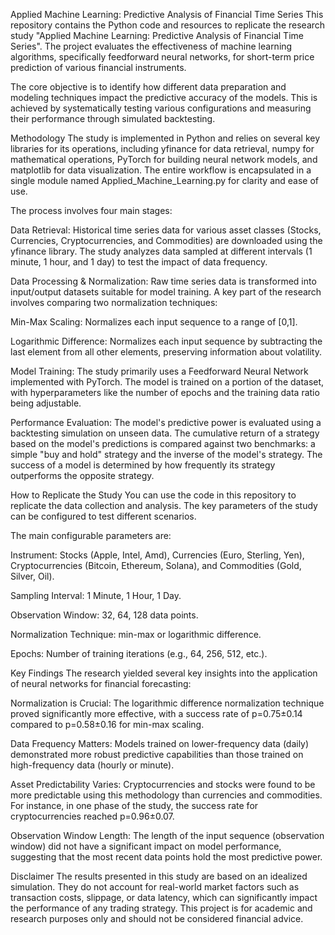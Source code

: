 Applied Machine Learning: Predictive Analysis of Financial Time Series
This repository contains the Python code and resources to replicate the research study "Applied Machine Learning: Predictive Analysis of Financial Time Series". The project evaluates the effectiveness of machine learning algorithms, specifically feedforward neural networks, for short-term price prediction of various financial instruments.



The core objective is to identify how different data preparation and modeling techniques impact the predictive accuracy of the models. This is achieved by systematically testing various configurations and measuring their performance through simulated backtesting.



Methodology
The study is implemented in Python and relies on several key libraries for its operations, including yfinance for data retrieval, numpy for mathematical operations, PyTorch for building neural network models, and matplotlib for data visualization. The entire workflow is encapsulated in a single module named Applied_Machine_Learning.py for clarity and ease of use.





The process involves four main stages:


Data Retrieval: Historical time series data for various asset classes (Stocks, Currencies, Cryptocurrencies, and Commodities) are downloaded using the yfinance library. The study analyzes data sampled at different intervals (1 minute, 1 hour, and 1 day) to test the impact of data frequency.




Data Processing & Normalization: Raw time series data is transformed into input/output datasets suitable for model training. A key part of the research involves comparing two normalization techniques:



Min-Max Scaling: Normalizes each input sequence to a range of [0,1].


Logarithmic Difference: Normalizes each input sequence by subtracting the last element from all other elements, preserving information about volatility.


Model Training: The study primarily uses a Feedforward Neural Network implemented with PyTorch. The model is trained on a portion of the dataset, with hyperparameters like the number of epochs and the training data ratio being adjustable.




Performance Evaluation: The model's predictive power is evaluated using a backtesting simulation on unseen data. The cumulative return of a strategy based on the model's predictions is compared against two benchmarks: a simple "buy and hold" strategy and the inverse of the model's strategy. The success of a model is determined by how frequently its strategy outperforms the opposite strategy.


How to Replicate the Study
You can use the code in this repository to replicate the data collection and analysis. The key parameters of the study can be configured to test different scenarios.

The main configurable parameters are:

Instrument: Stocks (Apple, Intel, Amd), Currencies (Euro, Sterling, Yen), Cryptocurrencies (Bitcoin, Ethereum, Solana), and Commodities (Gold, Silver, Oil).

Sampling Interval: 1 Minute, 1 Hour, 1 Day.

Observation Window: 32, 64, 128 data points.

Normalization Technique: min-max or logarithmic difference.

Epochs: Number of training iterations (e.g., 64, 256, 512, etc.).

Key Findings
The research yielded several key insights into the application of neural networks for financial forecasting:


Normalization is Crucial: The logarithmic difference normalization technique proved significantly more effective, with a success rate of p=0.75±0.14 compared to p=0.58±0.16 for min-max scaling.



Data Frequency Matters: Models trained on lower-frequency data (daily) demonstrated more robust predictive capabilities than those trained on high-frequency data (hourly or minute).



Asset Predictability Varies: Cryptocurrencies and stocks were found to be more predictable using this methodology than currencies and commodities. For instance, in one phase of the study, the success rate for cryptocurrencies reached p=0.96±0.07.




Observation Window Length: The length of the input sequence (observation window) did not have a significant impact on model performance, suggesting that the most recent data points hold the most predictive power.


Disclaimer
The results presented in this study are based on an idealized simulation. They do not account for real-world market factors such as transaction costs, slippage, or data latency, which can significantly impact the performance of any trading strategy. This project is for academic and research purposes only and should not be considered financial advice.
